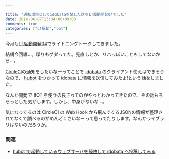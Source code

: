 ```yaml
---

title: "通知環境としてidobataを試した話をLT駆動開発04でした"
date: 2014-06-07T23:34:00+09:00
comments: true
categories: ["LT駆動","bot"]
---
```


今月も[LT駆動開発04](https://github.com/LTDD/Sessions/wiki/LT%E9%A7%86%E5%8B%95%E9%96%8B%E7%99%BA04)でライトニングトークしてきました。

結構今回雑…。喋りもグダってた。見直しとか、リハっぽいこともしてないから…。

<script async class="speakerdeck-embed" data-id="b2e78510d07b0131bebd268a39862ac0" data-ratio="1.33333333333333" src="//speakerdeck.com/assets/embed.js"></script>

[CircleCI](https://circleci.com/)の通知をしたいなーってことで [idobata](https://idobata.io/) のクライアント使えばできそうなので、 [hubot](https://hubot.github.com/) をつかって idobata に情報を送信してみたよ!という話をしました。

なんか開発で BOT を使うの良さってのがやっとわかってきたので、その話もちらっとした気がします。しかし、中身がないな…。

気になってるのは CircleCI の Web Hook から飛んでくるJSONの情報が整理されてなくて調べるのがめんどくさいなーって思ってたりします。なんかライブラリはないのだろうか。

### 関連

* [hubot で起動しているウェブサーバを経由して idobata へ投稿してみる](http://blog.eiel.info/blog/2014/05/27/message-send-from-hubot-httpd-to-idobata/)
